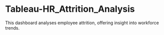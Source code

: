 # Tableau-HR_Attrition_Analysis
This dashboard analyses employee attrition, offering insight into workforce trends.
